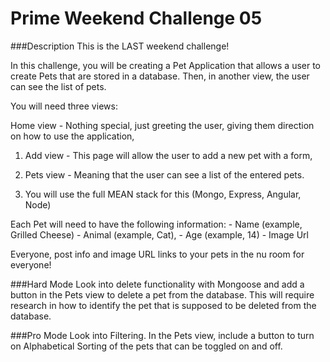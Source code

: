 # Prime Weekend Challenge 05

###Description
This is the LAST weekend challenge!

In this challenge, you will be creating a Pet Application that allows a user to create Pets that are stored in a database. Then, in another view, the user can see the list of pets.

You will need three views:

Home view - Nothing special, just greeting the user, giving them direction on how to use the application,

1. Add view - This page will allow the user to add a new pet with a form,

2. Pets view - Meaning that the user can see a list of the entered pets.

3. You will use the full MEAN stack for this (Mongo, Express, Angular, Node)

Each Pet will need to have the following information: - Name (example, Grilled Cheese) - Animal (example, Cat), - Age (example, 14) - Image Url

Everyone, post info and image URL links to your pets in the nu room for everyone!

###Hard Mode
Look into delete functionality with Mongoose and add a button in the Pets view to delete a pet from the database. This will require research in how to identify the pet that is supposed to be deleted from the database.

###Pro Mode
Look into Filtering. In the Pets view, include a button to turn on Alphabetical Sorting of the pets that can be toggled on and off.
